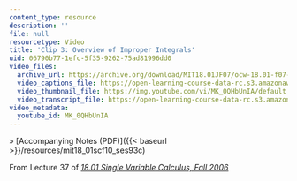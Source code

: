 ```yaml
---
content_type: resource
description: ''
file: null
resourcetype: Video
title: 'Clip 3: Overview of Improper Integrals'
uid: 06790b77-1efc-5f35-9262-75ad81996dd0
video_files:
  archive_url: https://archive.org/download/MIT18.01JF07/ocw-18.01-f07-lec37_300k.mp4
  video_captions_file: https://open-learning-course-data-rc.s3.amazonaws.com/18-01sc-single-variable-calculus-fall-2010/bef0884712d75d9791eb58a2bd9b1c7e_MK_0QHbUnIA.vtt
  video_thumbnail_file: https://img.youtube.com/vi/MK_0QHbUnIA/default.jpg
  video_transcript_file: https://open-learning-course-data-rc.s3.amazonaws.com/18-01sc-single-variable-calculus-fall-2010/344638ae0dfeb86f4fab4facc7a1c447_MK_0QHbUnIA.pdf
video_metadata:
  youtube_id: MK_0QHbUnIA
---
```


» [Accompanying Notes (PDF)]({{< baseurl >}}/resources/mit18_01scf10_ses93c)

From Lecture 37 of [_18.01 Single Variable Calculus, Fall 2006_](/courses/18-01-single-variable-calculus-fall-2006/pages/video-lectures)